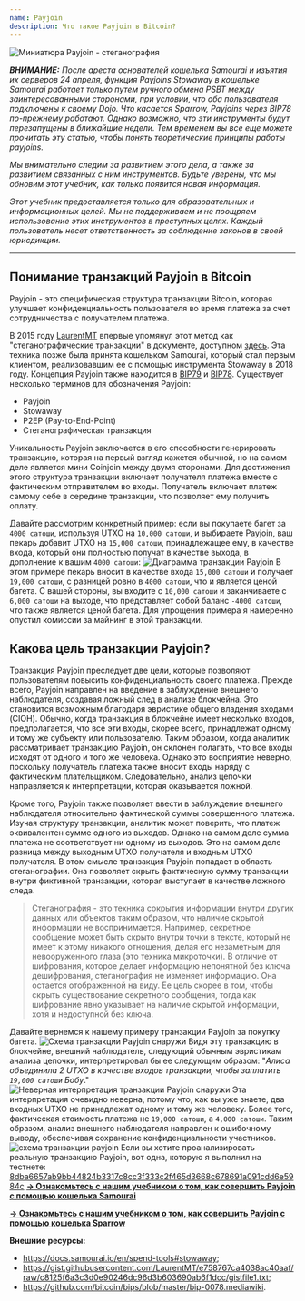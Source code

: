 ```yaml
---
name: Payjoin
description: Что такое Payjoin в Bitcoin?
---
```

![Миниатюра Payjoin - стеганография](assets/cover.webp)

***ВНИМАНИЕ:** После ареста основателей кошелька Samourai и изъятия их серверов 24 апреля, функция Payjoins Stowaway в кошельке Samourai работает только путем ручного обмена PSBT между заинтересованными сторонами, при условии, что оба пользователя подключены к своему Dojo. Что касается Sparrow, Payjoins через BIP78 по-прежнему работают. Однако возможно, что эти инструменты будут перезапущены в ближайшие недели. Тем временем вы все еще можете прочитать эту статью, чтобы понять теоретические принципы работы payjoins.*

_Мы внимательно следим за развитием этого дела, а также за развитием связанных с ним инструментов. Будьте уверены, что мы обновим этот учебник, как только появится новая информация._

_Этот учебник предоставляется только для образовательных и информационных целей. Мы не поддерживаем и не поощряем использование этих инструментов в преступных целях. Каждый пользователь несет ответственность за соблюдение законов в своей юрисдикции._

---
## Понимание транзакций Payjoin в Bitcoin

Payjoin - это специфическая структура транзакции Bitcoin, которая улучшает конфиденциальность пользователя во время платежа за счет сотрудничества с получателем платежа.

В 2015 году [LaurentMT](https://twitter.com/LaurentMT) впервые упомянул этот метод как "стеганографические транзакции" в документе, доступном [здесь](https://gist.githubusercontent.com/LaurentMT/e758767ca4038ac40aaf/raw/c8125f6a3c3d0e90246dc96d3b603690ab6f1dcc/gistfile1.txt). Эта техника позже была принята кошельком Samourai, который стал первым клиентом, реализовавшим ее с помощью инструмента Stowaway в 2018 году. Концепция Payjoin также находится в [BIP79](https://github.com/bitcoin/bips/blob/master/bip-0079.mediawiki) и [BIP78](https://github.com/bitcoin/bips/blob/master/bip-0078.mediawiki). Существует несколько терминов для обозначения Payjoin:
- Payjoin
- Stowaway
- P2EP (Pay-to-End-Point)
- Стеганографическая транзакция

Уникальность Payjoin заключается в его способности генерировать транзакцию, которая на первый взгляд кажется обычной, но на самом деле является мини Coinjoin между двумя сторонами. Для достижения этого структура транзакции включает получателя платежа вместе с фактическим отправителем во входы. Получатель включает платеж самому себе в середине транзакции, что позволяет ему получить оплату.

Давайте рассмотрим конкретный пример: если вы покупаете багет за `4000 сатоши`, используя UTXO на `10,000 сатоши`, и выбираете Payjoin, ваш пекарь добавит UTXO на `15,000 сатоши`, принадлежащее ему, в качестве входа, который они полностью получат в качестве выхода, в дополнение к вашим `4000 сатоши`:
![Диаграмма транзакции Payjoin](assets/en/1.webp)
В этом примере пекарь вносит в качестве входа `15,000 сатоши` и получает `19,000 сатоши`, с разницей ровно в `4000 сатоши`, что и является ценой багета. С вашей стороны, вы входите с `10,000 сатоши` и заканчиваете с `6,000 сатоши` на выходе, что представляет собой баланс `-4000 сатоши`, что также является ценой багета. Для упрощения примера я намеренно опустил комиссии за майнинг в этой транзакции.

## Какова цель транзакции Payjoin?

Транзакция Payjoin преследует две цели, которые позволяют пользователям повысить конфиденциальность своего платежа.
Прежде всего, Payjoin направлен на введение в заблуждение внешнего наблюдателя, создавая ложный след в анализе блокчейна. Это становится возможным благодаря эвристике общего владения входами (CIOH). Обычно, когда транзакция в блокчейне имеет несколько входов, предполагается, что все эти входы, скорее всего, принадлежат одному и тому же субъекту или пользователю. Таким образом, когда аналитик рассматривает транзакцию Payjoin, он склонен полагать, что все входы исходят от одного и того же человека. Однако это восприятие неверно, поскольку получатель платежа также вносит входы наряду с фактическим плательщиком. Следовательно, анализ цепочки направляется к интерпретации, которая оказывается ложной.

Кроме того, Payjoin также позволяет ввести в заблуждение внешнего наблюдателя относительно фактической суммы совершенного платежа. Изучая структуру транзакции, аналитик может поверить, что платеж эквивалентен сумме одного из выходов. Однако на самом деле сумма платежа не соответствует ни одному из выходов. Это на самом деле разница между выходным UTXO получателя и входным UTXO получателя. В этом смысле транзакция Payjoin попадает в область стеганографии. Она позволяет скрыть фактическую сумму транзакции внутри фиктивной транзакции, которая выступает в качестве ложного следа.

> Стеганография - это техника сокрытия информации внутри других данных или объектов таким образом, что наличие скрытой информации не воспринимается. Например, секретное сообщение может быть скрыто внутри точки в тексте, который не имеет к этому никакого отношения, делая его незаметным для невооруженного глаза (это техника микроточки). В отличие от шифрования, которое делает информацию непонятной без ключа дешифрования, стеганография не изменяет информацию. Она остается отображенной на виду. Ее цель скорее в том, чтобы скрыть существование секретного сообщения, тогда как шифрование явно указывает на наличие скрытой информации, хотя и недоступной без ключа.

Давайте вернемся к нашему примеру транзакции Payjoin за покупку багета.
![Схема транзакции Payjoin снаружи](assets/en/2.webp)
Видя эту транзакцию в блокчейне, внешний наблюдатель, следующий обычным эвристикам анализа цепочки, интерпретировал бы ее следующим образом: "*Алиса объединила 2 UTXO в качестве входов транзакции, чтобы заплатить `19,000 сатоши` Бобу*."
![Неверная интерпретация транзакции Payjoin снаружи](assets/en/3.webp)
Эта интерпретация очевидно неверна, потому что, как вы уже знаете, два входных UTXO не принадлежат одному и тому же человеку. Более того, фактическая стоимость платежа не `19,000 сатоши`, а `4,000 сатоши`. Таким образом, анализ внешнего наблюдателя направлен к ошибочному выводу, обеспечивая сохранение конфиденциальности участников.![схема транзакции payjoin](assets/en/1.webp)
Если вы хотите проанализировать реальную транзакцию Payjoin, вот одна, которую я выполнил на тестнете: [8dba6657ab9bb44824b3317c8cc3f333c2f465d3668c678691a091cdd6e5984c](https://mempool.space/fr/testnet/tx/8dba6657ab9bb44824b3317c8cc3f333c2f465d3668c678691a091cdd6e5984c)
[**-> Ознакомьтесь с нашим учебником о том, как совершить Payjoin с помощью кошелька Samourai**](https://planb.network/tutorials/privacy/on-chain/payjoin-samourai-wallet-48a5c711-ee3d-44db-b812-c55913080eab)  

[**-> Ознакомьтесь с нашим учебником о том, как совершить Payjoin с помощью кошелька Sparrow**](https://planb.network/tutorials/privacy/on-chain/payjoin-sparrow-wallet-087a0e49-61cd-41f5-8440-ac7b157bdd62)


**Внешние ресурсы:**
- https://docs.samourai.io/en/spend-tools#stowaway;
- https://gist.githubusercontent.com/LaurentMT/e758767ca4038ac40aaf/raw/c8125f6a3c3d0e90246dc96d3b603690ab6f1dcc/gistfile1.txt;
- https://github.com/bitcoin/bips/blob/master/bip-0078.mediawiki.